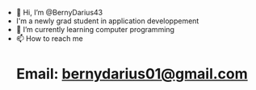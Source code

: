 - 👋 Hi, I’m @BernyDarius43
- I'm a newly grad student in application developpement   
- 🌱 I’m currently learning computer programming
- 📫 How to reach me
   # Email: bernydarius01@gmail.com

<!---
BernyDarius43/BernyDarius43 is a ✨ special ✨ repository because its `README.md` (this file) appears on your GitHub profile.
You can click the Preview link to take a look at your changes.
--->
